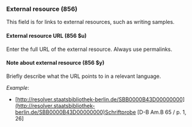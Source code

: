 ### External resource (856)

This field is for links to external resources, such as writing samples.

#### External resource URL (856 $u)

Enter the full URL of the external resource. Always use permalinks.

#### Note about external resource (856 $y)

Briefly describe what the URL points to in a relevant language.

_Example_:
- [http://resolver.staatsbibliothek-berlin.de/SBB0000B43D00000000](http://resolver.staatsbibliothek-berlin.de/SBB0000B43D00000000)Schriftprobe [D-B Am.B 65 / p. 1, 26]
